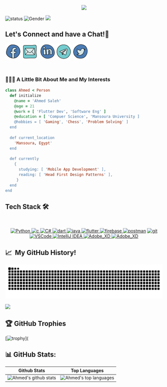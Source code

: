 <p align="center">
  <img src="https://user-images.githubusercontent.com/96204940/218309657-74ff2bb9-025d-4b40-aedd-35806c07f91d.png"/>
</p>

![status](https://img.shields.io/badge/status-up-5D3FD3) ![Gender](https://img.shields.io/badge/gender-%F0%9F%A4%B5-lightgrey) ![](https://visitor-badge.glitch.me/badge?page_id=github.com/ahmedasale210)

<h2 align="left">
  Let's Connect and have a Chat!💬
</h2>

<p align="center">

<a href="https://www.facebook.com/ahmedsaleeh.21" target="blank"><img align="center" title="ahmedsaleeh.21" src="assets/social_icons/facebook.svg" alt="ahmedsaleeh.21" height="50" width="50" /></a>
<a href="mailto:ahmedsaleh212020@gmail.com" target="blank"><img align="center" title="ahmedsaleh212020@gmail.com" src="assets/social_icons/mail.svg" alt="ahmedsaleh212020@gmail.com" height="50" width="50" /></a>
<a href="https://www.linkedin.com/in/ahmedsaleh210" target="blank"><img align="center" title="@ahmedsaleh210" src="assets/social_icons/linkedin.svg" alt="@ahmedsaleh210" height="50" width="50" /></a>
<a href="https://t.me/ahmedsaleh210" target="blank"><img align="center" title="@ahmedsaleh210" src="assets/social_icons/telegram.svg" alt="@ahmedsaleh210" height="50" width="50" /></a>
<a href="https://twitter.com/aahmedsaleh_" target="blank"><img align="center" title="@aahmedsaleh_" src="assets/social_icons/twitter.svg" alt="@aahmedsaleh_" height="50" width="50" /></a>

</p>
<br/>



<h3> 👨🏻‍💻  A Little Bit About Me and My Interests</h2>

 ```ruby
 class Ahmed < Person
   def initialize
     @name = 'Ahmed Saleh'
     @age = 21
     @work = [ 'Flutter Dev', 'Software Eng' ]
     @education = [ 'Compuer Science', 'Mansoura University ]
     @hobbies = [ 'Gaming', 'Chess', 'Problem Solving' ]
   end

   def current_location
     'Mansoura, Egypt'
   end

   def currently
     {
       studying: [ 'Mobile App Development' ],
       reading: [ 'Head First Design Patterns' ],
      }
   end
 end
 ```


  ## Tech Stack 🛠 

<br/>
<p align="center">  
<a href="https://www.python.org/dev/" target="_blank" rel="noreferrer"> <img src="https://upload.wikimedia.org/wikipedia/commons/thumb/c/c3/Python-logo-notext.svg/1024px-Python-logo-notext.svg.png" alt="Python" width="40" height="40"/> </a>  
<a href="https://cplusplus.com/" target="_blank" rel="noreferrer"> <img src="https://upload.wikimedia.org/wikipedia/commons/thumb/1/18/ISO_C%2B%2B_Logo.svg/1822px-ISO_C%2B%2B_Logo.svg.png" alt="c" width="40" height="40"/> </a>
<a href="https://cplusplus.com/" target="_blank" rel="noreferrer"> <img src="https://seeklogo.com/images/C/c-sharp-c-logo-02F17714BA-seeklogo.com.png" alt="C#" width="40" height="40"/> </a>
<a href="https://dart.dev" target="_blank" rel="noreferrer"> <img src="https://www.vectorlogo.zone/logos/dartlang/dartlang-icon.svg" alt="dart" width="40" height="40"/> </a>     
<a href="https://www.java.com/en/" target="_blank" rel="noreferrer"> <img src="https://upload.wikimedia.org/wikipedia/en/3/30/Java_programming_language_logo.svg" alt="java" width="40" height="40"/> </a>   
<a href="https://flutter.dev" target="_blank" rel="noreferrer"> <img src="https://www.vectorlogo.zone/logos/flutterio/flutterio-icon.svg" alt="flutter" width="40" height="40"/> </a>
<a href="https://firebase.google.com/" target="_blank" rel="noreferrer"> <img src="https://www.vectorlogo.zone/logos/firebase/firebase-icon.svg" alt="firebase" width="40" height="40"/> </a> <a href="https://postman.com" target="_blank" rel="noreferrer"> <img src="https://www.vectorlogo.zone/logos/getpostman/getpostman-icon.svg" alt="postman" width="40" height="40"/></a> 
<a href="https://git-scm.com/" target="_blank" rel="noreferrer"> <img src="https://www.vectorlogo.zone/logos/git-scm/git-scm-icon.svg" alt="git" width="40" height="40"/> </a>
<a href="https://code.visualstudio.com/" target="_blank" rel="noreferrer"> <img src="https://upload.wikimedia.org/wikipedia/commons/9/9a/Visual_Studio_Code_1.35_icon.svg" alt="VSCode" width="40" height="40"/> </a>
<a href="https://www.jetbrains.com/idea/" target="_blank" rel="noreferrer"> <img src="https://upload.wikimedia.org/wikipedia/commons/thumb/9/9c/IntelliJ_IDEA_Icon.svg/2048px-IntelliJ_IDEA_Icon.svg.png" alt="IntelliJ IDEA" width="40" height="40"/> </a>
<a href="https://www.adobe.com/mena_en/products/xd.html" target="_blank" rel="noreferrer"> <img src="https://upload.wikimedia.org/wikipedia/commons/thumb/c/c2/Adobe_XD_CC_icon.svg/1200px-Adobe_XD_CC_icon.svg.png" alt="Adobe_XD" width="40" height="40"/> </a>
<a href="https://www.adobe.com/mena_en/products/photoshop.html" target="_blank" rel="noreferrer"> <img src="https://upload.wikimedia.org/wikipedia/commons/thumb/a/af/Adobe_Photoshop_CC_icon.svg/800px-Adobe_Photoshop_CC_icon.svg.png" alt="Adobe_XD" width="40" height="40"/> </a>
</p>
 
 <h2> 📈 &nbsp;My GitHub History!</h2>

![snake gif](https://github.com/mzzznn/mzzznn/blob/github-contribution-snake-output/github-contribution-grid-snake-dark.svg)
  
<p align="left">
  <img src="https://capsule-render.vercel.app/api?type=waving&color=gradient&height=100&section=footer"/>

## 🏆 GitHub Trophies

[![trophy](https://github-profile-trophy.vercel.app/?username=ahmedsaleh210&theme=onedark)](

## 📊 GitHub Stats:
| Github Stats | Top Languages |
| --- | --- |
| ![Ahmed's github stats](https://github-readme-stats.vercel.app/api?username=ahmedsaleh210&show_icons=true&theme=radical&count_private=true&include_all_commits=true) | ![Ahmed's top languages](https://github-readme-stats.vercel.app/api/top-langs/?username=ahmedsaleh210&layout=compact&theme=radical) |
